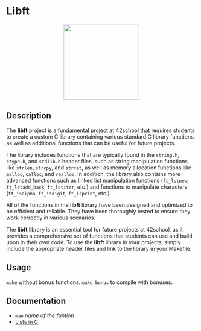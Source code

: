 # Libft

<p align="center">
  <img width="200" height="200" src="https://user-images.githubusercontent.com/76873228/142725962-f47f49d4-e98a-4312-a6a2-474ab02be26b.png">
</p>

## Description

The **libft** project is a fundamental project at 42school that requires students to create a custom C library containing various standard C library functions, as well as additional functions that can be useful for future projects.

The library includes functions that are typically found in the `string.h`, `ctype.h`, and `stdlib.h` header files, such as string manipulation functions like `strlen`, `strcpy`, and `strcat`, as well as memory allocation functions like `malloc`, `calloc`, and `realloc`. In addition, the library also contains more advanced functions such as linked list manipulation functions (`ft_lstnew`, `ft_lstadd_back`, `ft_lstiter`, etc.) and functions to manipulate characters (`ft_isalpha`, `ft_isdigit`, `ft_isprint`, etc.).

All of the functions in the **libft** library have been designed and optimized to be efficient and reliable. They have been thoroughly tested to ensure they work correctly in various scenarios.

The **libft** library is an essential tool for future projects at 42school, as it provides a comprehensive set of functions that students can use and build upon in their own code. To use the **libft** library in your projects, simply include the appropriate header files and link to the library in your Makefile.

## Usage

``make`` without bonus functions.
``make bonus`` to compile with bonuses.

## Documentation

* ``man`` *name of the funtion*
* [Lists in C](https://www.cprogramming.com/tutorial/c/lesson15.html)